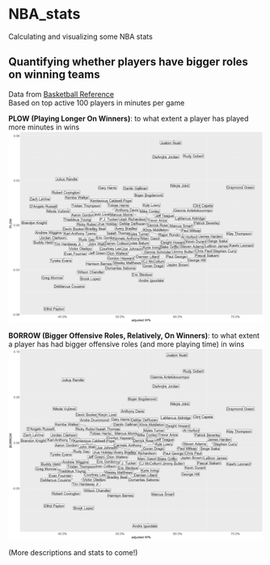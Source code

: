 # NBA_stats
Calculating and visualizing some NBA stats

## Quantifying whether players have bigger roles on winning teams
Data from [Basketball Reference](https://www.basketball-reference.com/) <br>
Based on top active 100 players in minutes per game

**PLOW (Playing Longer On Winners)**: 
to what extent a player has played more minutes in wins
![This is an image](https://raw.githubusercontent.com/sheng-fu/NBA_stats/main/PLOW.png)

**BORROW (Bigger Offensive Roles, Relatively, On Winners)**: 
to what extent a player has had bigger offensive roles (and more playing time) in wins
![This is an image](https://raw.githubusercontent.com/sheng-fu/NBA_stats/main/BORROW.png)

(More descriptions and stats to come!)

